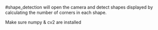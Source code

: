 #shape_detection will open the camera and detect shapes displayed by calculating the number of corners in each shape.

Make sure numpy & cv2 are installed
